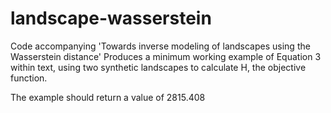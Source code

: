 # landscape-wasserstein
Code accompanying 'Towards inverse modeling of landscapes using the Wasserstein distance'
Produces a minimum working example of Equation 3 within text, using two synthetic landscapes to calculate H, the objective function.

The example should return a value of 2815.408
